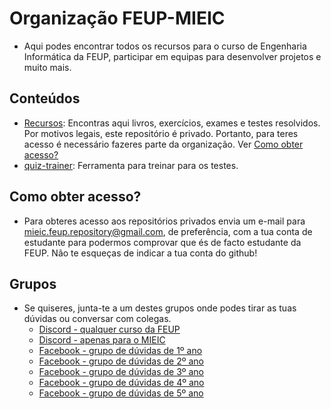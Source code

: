 # Organização FEUP-MIEIC
* Aqui podes encontrar todos os recursos para o curso de Engenharia Informática da FEUP, participar em equipas para desenvolver projetos e muito mais. 

## Conteúdos
* [Recursos](https://github.com/MIEIC-FEUP/Recursos): Encontras aqui livros, exercícios, exames e testes resolvidos. Por motivos legais, este repositório é privado. Portanto, para teres acesso é necessário fazeres parte da organização. Ver [Como obter acesso?](#Como-obter-acesso)
* [quiz-trainer](https://github.com/MIEIC-FEUP/quiz-trainer): Ferramenta para treinar para os testes.

## Como obter acesso?
* Para obteres acesso aos repositórios privados envia um e-mail para mieic.feup.repository@gmail.com, de preferência, com a tua conta de estudante para podermos comprovar que és de facto estudante da FEUP. Não te esqueças de indicar a tua conta do github! 

## Grupos
* Se quiseres, junta-te a um destes grupos onde podes tirar as tuas dúvidas ou conversar com colegas.
    * [Discord - qualquer curso da FEUP](https://discord.gg/eAUsXUX)
    * [Discord - apenas para o MIEIC](https://discord.gg/b2Tbvpf)
    * [Facebook - grupo de dúvidas de 1º ano](https://www.facebook.com/groups/2384985988473360)
    * [Facebook - grupo de dúvidas de 2º ano](https://www.facebook.com/groups/1301602646686060)
    * [Facebook - grupo de dúvidas de 3º ano](https://www.facebook.com/groups/484082498737038)
    * [Facebook - grupo de dúvidas de 4º ano](https://www.facebook.com/groups/1994161877497640)
    * [Facebook - grupo de dúvidas de 5º ano](https://www.facebook.com/groups/202050890200619)




